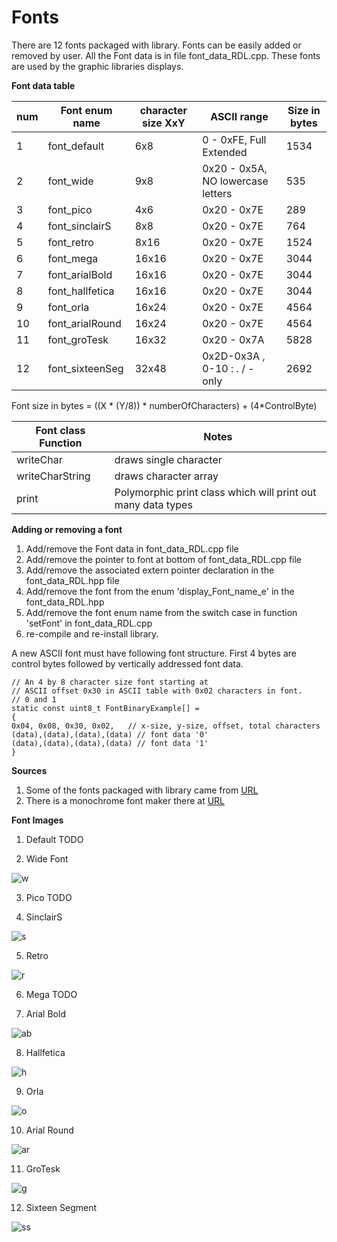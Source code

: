 # Fonts

There are 12 fonts packaged with library. Fonts can be easily added or removed by user.
All the Font data is in file font_data_RDL.cpp. These fonts are used by the graphic libraries displays.

**Font data table** 

| num | Font enum name | character size XxY |  ASCII range | Size in bytes |
| ------ | ------ | ------ | ------ |  ------ | 
| 1 | font_default | 6x8 |  0 - 0xFE, Full Extended  | 1534 |
| 2 | font_wide | 9x8 | 0x20 - 0x5A, NO lowercase letters | 535 |
| 3 | font_pico | 4x6 | 0x20 - 0x7E  | 289 | 
| 4 | font_sinclairS  | 8x8 | 0x20 - 0x7E | 764 |
| 5 | font_retro | 8x16 | 0x20 - 0x7E | 1524 |
| 6 | font_mega | 16x16 | 0x20 - 0x7E | 3044 |
| 7 | font_arialBold  | 16x16 | 0x20 - 0x7E |  3044 |
| 8 | font_hallfetica | 16x16 | 0x20 - 0x7E | 3044 |
| 9 | font_orla | 16x24 | 0x20 - 0x7E | 4564 |
| 10 | font_arialRound| 16x24 | 0x20 - 0x7E | 4564 |
| 11 | font_groTesk | 16x32 | 0x20 - 0x7A |  5828 |
| 12 | font_sixteenSeg | 32x48 | 0x2D-0x3A , 0-10 : . / - only | 2692 |

Font size in bytes = ((X * (Y/8)) * numberOfCharacters) + (4*ControlByte)

| Font class Function | Notes |
| ------ | ------ | 
| writeChar| draws single character |
| writeCharString | draws character array |
| print | Polymorphic print class which will print out many data types |

**Adding or removing a font**

1. Add/remove the Font data in font_data_RDL.cpp file
2. Add/remove the pointer to font at bottom of font_data_RDL.cpp file
3. Add/remove the associated extern pointer declaration in the font_data_RDL.hpp file
4. Add/remove the font from the enum 'display_Font_name_e' in the font_data_RDL.hpp
5. Add/remove the font enum name from the switch case in function 'setFont' in font_data_RDL.cpp
6. re-compile and re-install library. 

A new ASCII font must have following font structure.
First 4 bytes are control bytes followed by vertically addressed font data.

```
// An 4 by 8 character size font starting at 
// ASCII offset 0x30 in ASCII table with 0x02 characters in font. 
// 0 and 1 
static const uint8_t FontBinaryExample[] =
{
0x04, 0x08, 0x30, 0x02,   // x-size, y-size, offset, total characters
(data),(data),(data),(data) // font data '0'
(data),(data),(data),(data) // font data '1'
}
```

**Sources**

1. Some of the fonts packaged with library came from [URL](http://rinkydinkelectronics.com/)
2. There is a monochrome font maker there at [URL](http://rinkydinkelectronics.com/t_make_font_file_mono.php)

**Font Images**

1. Default TODO

2. Wide Font

![w](https://github.com/gavinlyonsrepo/Display_Lib_RPI/blob/main/extra/images/fonts/wide.png)

3. Pico TODO

4. SinclairS

![s](https://github.com/gavinlyonsrepo/Display_Lib_RPI/blob/main/extra/images/fonts/sinclair.png)

5. Retro 

![r](https://github.com/gavinlyonsrepo/Display_Lib_RPI/blob/main/extra/images/fonts/retro.png)

6. Mega TODO

7. Arial Bold

![ab](https://github.com/gavinlyonsrepo/Display_Lib_RPI/blob/main/extra/images/fonts/arialbold.png)

8. Hallfetica

![h](https://github.com/gavinlyonsrepo/Display_Lib_RPI/blob/main/extra/images/fonts/hall.png)

9. Orla 

![o](https://github.com/gavinlyonsrepo/Display_Lib_RPI/blob/main/extra/images/fonts/orla.png)

10. Arial Round

![ar](https://github.com/gavinlyonsrepo/Display_Lib_RPI/blob/main/extra/images/fonts/arialround.png)

11. GroTesk 

![g](https://github.com/gavinlyonsrepo/Display_Lib_RPI/blob/main/extra/images/fonts/grotesk.png)

12. Sixteen Segment 

![ss](https://github.com/gavinlyonsrepo/Display_Lib_RPI/blob/main/extra/images/fonts/ss.png)


